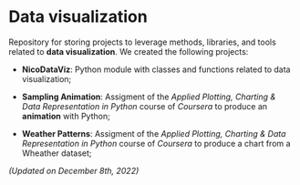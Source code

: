 # Data visualization

Repository for storing projects to leverage methods, libraries, and tools related to **data visualization**. We created the following projects:

- **NicoDataViz**: Python module with classes and functions related to data visualization;

- **Sampling Animation**: Assigment of the *Applied Plotting, Charting & Data Representation in Python* course of *Coursera* to produce an **animation** with Python;

- **Weather Patterns**: Assigment of the *Applied Plotting, Charting & Data Representation in Python* course of *Coursera* to produce a chart from a Wheather dataset;

*(Updated on December 8th, 2022)*